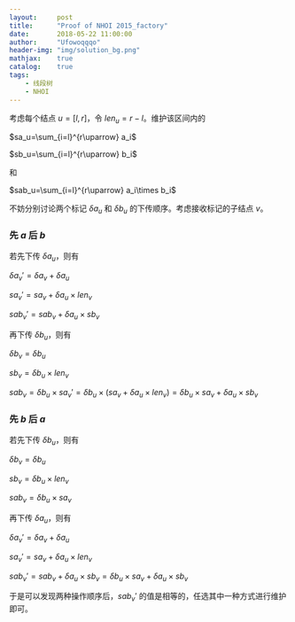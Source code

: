 ```yaml
---
layout:     post
title:      "Proof of NHOI 2015_factory"
date:       2018-05-22 11:00:00
author:     "Ufowoqqqo"
header-img: "img/solution_bg.png"
mathjax:    true
catalog:    true
tags:
    - 线段树
    - NHOI
---
```


考虑每个结点 $u=[l,r]$，令 $len_u=r-l$。维护该区间内的

$sa_u=\sum_{i=l}^{r\uparrow} a_i$

$sb_u=\sum_{i=l}^{r\uparrow} b_i$

和

$sab_u=\sum_{i=l}^{r\uparrow} a_i\times b_i$

不妨分别讨论两个标记 $\delta a_u$ 和 $\delta b_u$ 的下传顺序。考虑接收标记的子结点 $v$。

### 先 $a$ 后 $b$

若先下传 $\delta a_u$，则有

$\delta a_v' = \delta a_v + \delta a_u$

$sa_v' = sa_v +\delta a_u\times len_v$

$sab_v'=sab_v+\delta a_u\times sb_v$

再下传 $\delta b_u$，则有

$\delta b_v=\delta b_u$

$sb_v=\delta b_u\times len_v$

$sab_v=\delta b_u\times sa_v'=\delta b_u\times (sa_v+\delta a_u\times len_v)=\delta b_u\times sa_v+\delta a_u\times sb_v$

### 先 $b$ 后 $a$

若先下传 $\delta b_u$，则有

$\delta b_v=\delta b_u$

$sb_v=\delta b_u\times len_v$

$sab_v=\delta b_u\times sa_v$

再下传 $\delta a_u$，则有

$\delta a_v'=\delta a_v+\delta a_u$

$sa_v'=sa_v+\delta a_u\times len_v$

$sab_v'=sab_v+\delta a_u\times sb_v=\delta b_u\times sa_v + \delta a_u\times sb_v$

于是可以发现两种操作顺序后，$sab_v'$ 的值是相等的，任选其中一种方式进行维护即可。

